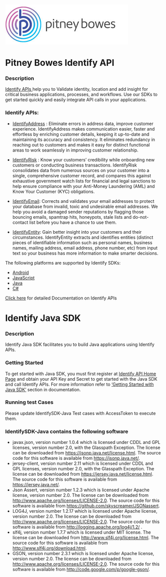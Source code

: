 ![Pitney Bowes](/PitneyBowes_Logo.jpg)

# Pitney Bowes Identify API

### Description
[Identify APIs ](http://www.pitneybowes.com/us/developer/customer-data-apis.html) help you to Validate identity, location and add insight for critical business applications, processes, and workflows. Use our SDKs to get started quickly and easily integrate API calls in your applications.

### Identify APIs:

* [IdentifyAddress](https://developer2.pitneybowes.com/en/identifyaddress.php) :  Eliminate errors in address data, improve customer experience. IdentifyAddress makes communication easier, faster and effortless by enriching customer details, keeping it up-to-date and maintaining its accuracy and consistency. It eliminates redundancy in reaching out to customers and makes it easy for distinct functional areas to work seamlessly in improving customer relationship.

* [IdentifyRisk](https://developer2.pitneybowes.com/en/identifyrisk.php) : Know your customers’ credibility while onboarding new customers or conducting business transactions. IdentifyRisk consolidates data from numerous sources on your customer into a single, comprehensive customer record, and compares this against exhaustive government watch lists for financial and legal sanctions to help ensure compliance with your Anti-Money Laundering (AML) and Know Your Customer (KYC) obligations.

* [IdentifyEmail](https://developer2.pitneybowes.com/en/identifyemail.php): Corrects and validates your email addresses to protect your database from invalid, toxic and undesirable email addresses. We help you avoid a damaged sender reputations by flagging those bouncing emails, spamtrap hits, honeypots, stale lists and do-not-contact list before you have a chance to use them.

* [IdentifyEntity](https://developer2.pitneybowes.com/en/identifyentity.php): Gain better insight into your customers and their circumstances. IdentifyEntity extracts and identifies entities (distinct pieces of identifiable information such as personal names, business names, mailing address, email address, phone number, etc) from input text so your business has more information to make smarter decisions.

The following platforms are supported by Identify SDKs:
*	[Android](https://developer2.pitneybowes.com/docs/identify/v1/en/webhelp_REST/index.html#CustomerInformationManagementAPI/source/SDK/AndroidSDK/AndroidIntro.html)
*	[JavaScript](https://developer2.pitneybowes.com/docs/identify/v1/en/webhelp_REST/index.html#CustomerInformationManagementAPI/source/SDK/JavaScriptSDK/JavaScriptIntro.html) 
*	[Java](https://developer2.pitneybowes.com/docs/identify/v1/en/webhelp_REST/index.html#CustomerInformationManagementAPI/source/SDK/JavaSDK/java_intro.html)
*	[C#](https://developer2.pitneybowes.com/docs/identify/v1/en/webhelp_REST/index.html#CustomerInformationManagementAPI/source/SDK/CSharpSDK/CSharp_Intro.html)  

[Click here](https://developer2.pitneybowes.com/docs/identify/v1/en/webhelp_REST/index.html#) for detailed Documentation on Identify APIs 


# Identify Java SDK
### Description
Identify Java SDK facilitates you to build Java applications using Identify APIs.
### Getting Started
To get started with Java SDK, you must first register at [Identify API Home Page](http://www.pitneybowes.com/us/developer/customer-data-apis.html) and obtain your API Key and Secret to get started with the Java SDK and call Identify APIs.
For more information refer to [‘Getting Started with Java SDK’](https://developer2.pitneybowes.com/docs/identify/v1/en/webhelp_REST/index.html#CustomerInformationManagementAPI/source/SDK/JavaSDK/java_intro.html) section in documentation.

### Running test Cases
Please update IdentifySDK-Java Test cases with AccessToken to execute them. 

### IdentifySDK-Java contains the following software
* javax.json, version number 1.0.4 which is licensed under CDDL and GPL licenses, version number 2.0, with the Glasspath Exception.  The license can be downloaded from https://jsonp.java.net/license.html.  The source code for this software is available from https://jsonp.java.net/.
* jersey-client, version number 2.11 which is licensed under CDDL and GPL licenses, version number 2.0, with the Glasspath Exception.  The license can be downloaded from https://jersey.java.net/license.html.  The source code for this software is available from https://jersey.java.net/.
* Json Assert, version number 1.2.3 which is licensed under Apache license, version number 2.0.  The license can be downloaded from http://www.apache.org/licenses/LICENSE-2.0.  The source code for this software is available from https://github.com/skyscreamer/JSONassert. 
* LOG4J, version number 1.2.17 which is licensed under Apache license, version number 2.0.  The license can be downloaded from http://www.apache.org/licenses/LICENSE-2.0.  The source code for this software is available from http://logging.apache.org/log4j/1.2/ . 
* slf4j, version number 1.7.7 which is licensed under MIT license. The license can be downloaded from http://www.slf4j.org/license.html. The source code for this software is available from http://www.slf4j.org/download.html.
* GSON, version number 2.3.1 which is licensed under Apache license, version number 2.0.  The license can be downloaded from http://www.apache.org/licenses/LICENSE-2.0.  The source code for this software is available from http://code.google.com/p/google-gson/.
